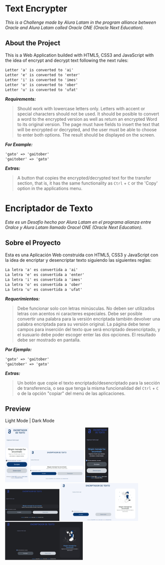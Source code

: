 # **Text Encrypter**

*This is a Challenge made by Alura Latam in the program alliance between Oracle and Alura Latam called Oracle ONE (Oracle Next Education).*

## **About the Project**

This is a Web Application builded with HTML5, CSS3 and JavaScript with the idea of encrypt and decrypt text following the next rules:

```
Letter 'a' is converted to 'ai'
Letter 'e' is converted to 'enter'
Letter 'i' is converted to 'imes'
Letter 'o' is converted to 'ober'
Letter 'u' is converted to 'ufat'
```

***Requirements:***

> Should work with lowercase letters only.
> Letters with accent or special characters should not be used.
> It should be posible to convert a word to the encrypted version as well as return an encrypted Word to its original version.
> The page must have fields to insert the text that will be encrypted or decrypted, and the user must be able to choose to enter both options.
> The result should be displayed on the screen.

***For Example:***

```
'gato' => 'gaitober'
'gaitober' => 'gato'
```

***Extras:***

> A button that copies the encrypted/decrypted text for the transfer section, that is, it has the same functionality as `Ctrl` + `C` or the 'Copy' option in the applications menu.

# **Encriptador de Texto**

*Este es un Desafío hecho por Alura Latam en el programa alianza entre Oralce y Alura Latam llamado Oracel ONE (Oracle Next Education).*

## **Sobre el Proyecto**

Esta es una Aplicación Web construida con HTML5, CSS3 y JavaScript con la idea de encriptar y desencriptar texto siguiendo las siguientes reglas:

```
La letra 'a' es convertida a 'ai'
La letra 'e' es convertida a 'enter'
La letra 'i' es convertida a 'imes'
La letra 'o' es convertida a 'ober'
La letra 'u' es convertida a 'ufat'
```

***Requerimientos:***

> Debe funcionar solo con letras minúsculas.
> No deben ser utilizados letras con acentos ni caracteres especiales.
> Debe ser posible convertir una palabra para la versión encriptada también devolver una palabra encriptada para su versión original.
> La página debe tener campos para inserción del texto que será encriptado  desencriptado, y el susuario debe poder escoger enter las dos opciones.
> El resultado debe ser mostrado en pantalla.

***Por Ejemplo:***

```
'gato' => 'gaitober'
'gaitober' => 'gato'
```

***Extras:***

> Un botón que copie el texto encriptado/desencriptado para la sección de transferencia, o sea que tenga la misma funcionalidad del `Ctrl` + `C` o de la opción "copiar" del menú de las aplicaciones.

## **Preview**

Light Mode | Dark Mode

<img src="img/preview-mobile-light.jpeg" width="15%" title="Mobile Light Mode" alt="Mobile Light Mode"> <img src="img/preview-tablet-light.jpeg" width="35%" title="Tablet Light Mode" alt="Mobile Dark Mode">
<img src="img/preview-mobile-dark.jpeg" width="15%" title="Mobile Dark Mode" alt="Tablet Light Mode"> <img src="img/preview-tablet-dark.jpeg" width="35%" title="Tablet Light Mode" alt="Tablet Dark Mode">
<img src="img/preview-pc-light.jpeg" width="50%" title="Computer Light Mode" alt="Computer Light Mode"> <img src="img/preview-pc-dark.jpeg" width="50%" title="Computer Dark Mode" alt="Computer Dark Mode">
